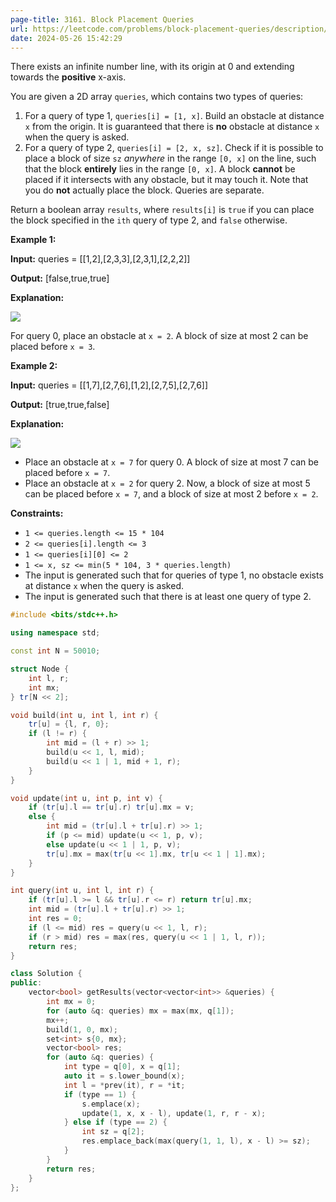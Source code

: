 ```yaml
---
page-title: 3161. Block Placement Queries
url: https://leetcode.com/problems/block-placement-queries/description/?utm_source=LCUS&utm_medium=ip_redirect&utm_campaign=transfer2china
date: 2024-05-26 15:42:29
---
```

There exists an infinite number line, with its origin at 0 and extending towards the **positive** x-axis.

You are given a 2D array `queries`, which contains two types of queries:

1.  For a query of type 1, `queries[i] = [1, x]`. Build an obstacle at distance `x` from the origin. It is guaranteed that there is **no** obstacle at distance `x` when the query is asked.
2.  For a query of type 2, `queries[i] = [2, x, sz]`. Check if it is possible to place a block of size `sz` *anywhere* in the range `[0, x]` on the line, such that the block **entirely** lies in the range `[0, x]`. A block **cannot** be placed if it intersects with any obstacle, but it may touch it. Note that you do **not** actually place the block. Queries are separate.

Return a boolean array `results`, where `results[i]` is `true` if you can place the block specified in the `ith` query of type 2, and `false` otherwise.

**Example 1:**

**Input:** queries = \[\[1,2\],\[2,3,3\],\[2,3,1\],\[2,2,2\]\]

**Output:** \[false,true,true\]

**Explanation:**

**![](https://assets.leetcode.com/uploads/2024/04/22/example0block.png)**

For query 0, place an obstacle at `x = 2`. A block of size at most 2 can be placed before `x = 3`.

**Example 2:**

**Input:** queries = \[\[1,7\],\[2,7,6\],\[1,2\],\[2,7,5\],\[2,7,6\]\]

**Output:** \[true,true,false\]

**Explanation:**

**![](https://assets.leetcode.com/uploads/2024/04/22/example1block.png)**

-   Place an obstacle at `x = 7` for query 0. A block of size at most 7 can be placed before `x = 7`.
-   Place an obstacle at `x = 2` for query 2. Now, a block of size at most 5 can be placed before `x = 7`, and a block of size at most 2 before `x = 2`.

**Constraints:**

-   `1 <= queries.length <= 15 * 104`
-   `2 <= queries[i].length <= 3`
-   `1 <= queries[i][0] <= 2`
-   `1 <= x, sz <= min(5 * 104, 3 * queries.length)`
-   The input is generated such that for queries of type 1, no obstacle exists at distance `x` when the query is asked.
-   The input is generated such that there is at least one query of type 2.

```cpp
#include <bits/stdc++.h>

using namespace std;

const int N = 50010;

struct Node {
    int l, r;
    int mx;
} tr[N << 2];

void build(int u, int l, int r) {
    tr[u] = {l, r, 0};
    if (l != r) {
        int mid = (l + r) >> 1;
        build(u << 1, l, mid);
        build(u << 1 | 1, mid + 1, r);
    }
}

void update(int u, int p, int v) {
    if (tr[u].l == tr[u].r) tr[u].mx = v;
    else {
        int mid = (tr[u].l + tr[u].r) >> 1;
        if (p <= mid) update(u << 1, p, v);
        else update(u << 1 | 1, p, v);
        tr[u].mx = max(tr[u << 1].mx, tr[u << 1 | 1].mx);
    }
}

int query(int u, int l, int r) {
    if (tr[u].l >= l && tr[u].r <= r) return tr[u].mx;
    int mid = (tr[u].l + tr[u].r) >> 1;
    int res = 0;
    if (l <= mid) res = query(u << 1, l, r);
    if (r > mid) res = max(res, query(u << 1 | 1, l, r));
    return res;
}

class Solution {
public:
    vector<bool> getResults(vector<vector<int>> &queries) {
        int mx = 0;
        for (auto &q: queries) mx = max(mx, q[1]);
        mx++;
        build(1, 0, mx);
        set<int> s{0, mx};
        vector<bool> res;
        for (auto &q: queries) {
            int type = q[0], x = q[1];
            auto it = s.lower_bound(x);
            int l = *prev(it), r = *it;
            if (type == 1) {
                s.emplace(x);
                update(1, x, x - l), update(1, r, r - x);
            } else if (type == 2) {
                int sz = q[2];
                res.emplace_back(max(query(1, 1, l), x - l) >= sz);
            }
        }
        return res;
    }
};
```